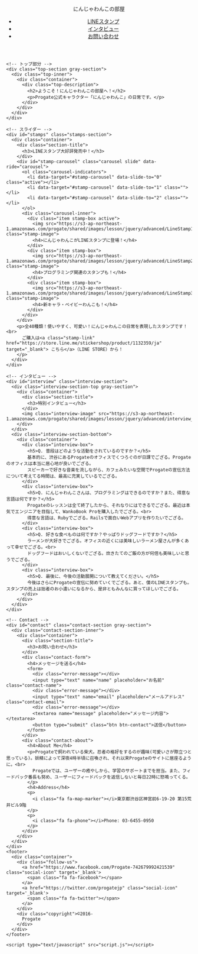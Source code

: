 <!DOCTYPE html>
<html lang="ja">
  <head>
    <meta charset="utf-8">
    <title>Progate</title>
    <link href="https://maxcdn.bootstrapcdn.com/bootstrap/3.3.4/css/bootstrap.min.css" rel="stylesheet">
    <link rel="stylesheet" href="https://maxcdn.bootstrapcdn.com/font-awesome/4.4.0/css/font-awesome.min.css">
    <link rel="stylesheet" href="https://fonts.googleapis.com/css?family=Dosis:300,400,500,600,700">
    <link rel="stylesheet" href="stylesheet.css">
    <script src="https://ajax.googleapis.com/ajax/libs/jquery/2.1.4/jquery.min.js"></script>
    <script src="https://maxcdn.bootstrapcdn.com/bootstrap/3.3.2/js/bootstrap.min.js"></script>
  </head>
  <body>
    <!-- ヘッダー -->
    <header>
      <div class="container">
        <div class="header-title">
          <div id="top-btn" class="header-logo">にんじゃわんこの部屋</div>
        </div>
        <div class="header-menu">
          <ul class="header-menu-right">
            <li>
              <a href="#stamps">LINEスタンプ</a>
            </li>
            <li>
              <a href="#interview">インタビュー</a>
            </li>
            <li>
              <a href="#contact">お問い合わせ</a>
            </li>
          </ul>
        </div>
      </div>
    </header>

    <!-- トップ部分 -->
    <div class="top-section gray-section">
      <div class="top-inner">
        <div class="container">
          <div class="top-description">
            <h2>ようこそ！にんじゃわんこの部屋へ！</h2>
            <p>Progate公式キャラクター「にんじゃわんこ」の日常です。</p>
          </div>
        </div>
      </div>
    </div>

    <!-- スライダー -->
    <div id="stamps" class="stamps-section">
      <div class="container">
        <div class="section-title">
          <h3>LINEスタンプ大好評発売中！</h3>
        </div>
        <div id="stamp-carousel" class="carousel slide" data-ride="carousel"> 
          <ol class="carousel-indicators">
            <li data-target="#stamp-carousel" data-slide-to="0" class="active"></li>
            <li data-target="#stamp-carousel" data-slide-to="1" class=""></li>
            <li data-target="#stamp-carousel" data-slide-to="2" class=""></li>
          </ol>
          <div class="carousel-inner">
            <div class="item stamp-box active">
              <img src="https://s3-ap-northeast-1.amazonaws.com/progate/shared/images/lesson/jquery/advanced/LineStamp1.jpg" class="stamp-image">
              <h4>にんじゃわんこがLINEスタンプに登場！</h4>
            </div>
            <div class="item stamp-box">
              <img src="https://s3-ap-northeast-1.amazonaws.com/progate/shared/images/lesson/jquery/advanced/LineStamp2.jpg" class="stamp-image">
              <h4>プログラミング関連のスタンプも！</h4>
            </div>
            <div class="item stamp-box">
              <img src="https://s3-ap-northeast-1.amazonaws.com/progate/shared/images/lesson/jquery/advanced/LineStamp3.jpg" class="stamp-image">
              <h4>新キャラ・ベイビーわんこも！</h4>
            </div>
          </div> 
        </div> 
        <p>全40種類！使いやすく、可愛い！にんじゃわんこの日常を表現したスタンプです！<br>
          ご購入は<a class="stamp-link" href="https://store.line.me/stickershop/product/1132359/ja" target="_blank"> こちら</a>（LINE STORE）から！
        </p>
      </div>
    </div>

    <!-- インタビュー -->
    <div id="interview" class="interview-section">
      <div class="interview-section-top gray-section">
        <div class="container">
          <div class="section-title">
            <h3>特別インタビュー</h3>
          </div>
          <img class="interview-image" src="https://s3-ap-northeast-1.amazonaws.com/progate/shared/images/lesson/jquery/advanced/interview_wanko.jpg">
        </div>
      </div>
      <div class="interview-section-bottom">
        <div class="container">
          <div class="interview-box">
            <h5>Q. 普段はどのような活動をされているのですか？</h5>
            基本的に、渋谷にあるProgateのオフィスでくつろぐのが日課でござる。Progateのオフィスは本当に居心地が良いでござる。
            スピーカーで好きな音楽を流しながら、カフェみたいな空間でProgateの宣伝方法について考えてる時間は、最高に充実しているでござる。
          </div>
          <div class="interview-box">
            <h5>Q. にんじゃわんこさんは、プログラミングはできるのですか？また、得意な言語は何ですか？</h5>
            Progateのレッスンは全て終了したから、それなりにはできるでござる。最近は本気でエンジニアを目指して、WankoBook Proを購入したでござる。<br>
            得意な言語は、Rubyでござる。Railsで面白いWebアプリを作りたいでござる。
          </div>
          <div class="interview-box">
            <h5>Q. 好きな食べものは何ですか？やっぱりドッグフードですか？</h5>
            ラーメンが大好きでござる。オフィスの近くには美味しいラーメン屋さんが多くあって幸せでござる。<br>
            ドッグフードはおいしくないでござる。炊きたてのご飯の方が何倍も美味しいと思うでござる。
          </div>
          <div class="interview-box">
            <h5>Q. 最後に、今後の活動展開について教えてください。</h5>
            今後はさらにProgateの宣伝に努めていくでござる。あと、僕のLINEスタンプも。スタンプの売上は拙者のお小遣いになるから、是非ともみんなに買ってほしいでござる。
          </div>
        </div>
      </div>
    </div>

    <!-- Contact -->
    <div id="contact" class="contact-section gray-section">
      <div class="contact-section-inner">
        <div class="container">
          <div class="section-title">
            <h3>お問い合わせ</h3>
          </div>
          <div class="contact-form">
            <h4>メッセージを送る</h4>
            <form>
              <div class="error-message"></div>
              <input type="text" name="name" placeholder="お名前" class="contact-name">
              <div class="error-message"></div>
              <input type="text" name="email" placeholder="メールアドレス" class="contact-email">
              <div class="error-message"></div>
              <textarea name="message" placeholder="メッセージ内容"></textarea>
              <button type="submit" class="btn btn-contact">送信</button>
            </form>
          </div>
          <div class="contact-about">
            <h4>About Me</h4>
            <p>Progateで飼われている柴犬。忍者の格好をするのが趣味(可愛いさが際立つと思っている)。妖精によって深夜4時半頃に召喚され、それ以来Progateのサイトに居座るように。<br>
              Progateでは、ユーザーの癒やしから、学習のサポートまでを担当。また、フィードバック番長も努め、ユーザーにフィードバックを返信しないと毎日22時に怒鳴ってくる。
            </p>
            <h4>Address</h4>
            <p>
              <i class="fa fa-map-marker"></i>東京都渋谷区神宮前6-19-20 第15荒井ビル9階
            </p>
            <p>
              <i class="fa fa-phone"></i>Phone: 03-6455-0950
            </p>
          </div>
        </div>
      </div>
    </div>
    <footer>
      <div class="container">
        <div class="follow-us">
          <a href="https://www.facebook.com/Progate-742679992421539" class="social-icon" target='_blank'>
            <span class="fa fa-facebook"></span>
          </a>
          <a href="https://twitter.com/progatejp" class="social-icon" target='_blank'>
            <span class="fa fa-twitter"></span>
          </a>
        </div>
        <div class="copyright">©2016-
          Progate
        </div>
      </div>
    </footer>

    <script type="text/javascript" src="script.js"></script>
  </body>
</html>
